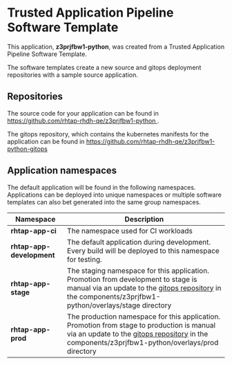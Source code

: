 # Trusted Application Pipeline Software Template

This application, **z3prjfbw1-python**, was created from a Trusted Application Pipeline Software Template.

The software templates create a new source and gitops deployment repositories with a sample source application. 

## Repositories

The source code for your application can be found in [https://github.com/rhtap-rhdh-qe/z3prjfbw1-python ](https://github.com/rhtap-rhdh-qe/z3prjfbw1-python ).
 
The gitops repository, which contains the kubernetes manifests for the application can be found in 
[https://github.com/rhtap-rhdh-qe/z3prjfbw1-python-gitops ](https://github.com/rhtap-rhdh-qe/z3prjfbw1-python-gitops ) 

## Application namespaces 

The default application will be found in the following namespaces. Applications can be deployed into unique namespaces or multiple software templates can also bet generated into the same group namespaces.  

|  Namespace   |  Description   |  
| -------- | -------- |
| **rhtap-app-ci** | The namespace used for CI workloads |
| **rhtap-app-development** | The default application during development. Every build will be deployed to this namespace for testing. |
| **rhtap-app-stage** | The staging namespace for this application. Promotion from development to stage is manual via an update to the [gitops repository](https://github.com/rhtap-rhdh-qe/z3prjfbw1-python-gitops ) in the components/z3prjfbw1-python/overlays/stage directory |
| **rhtap-app-prod** | The production namespace for this application. Promotion from stage to production is manual via an update to the [gitops repository](https://github.com/rhtap-rhdh-qe/z3prjfbw1-python-gitops ) in the components/z3prjfbw1-python/overlays/prod directory |